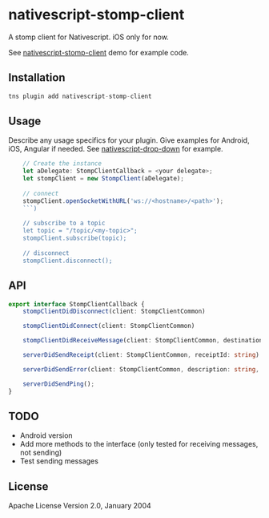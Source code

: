 # nativescript-stomp-client

A stomp client for Nativescript. iOS only for now.

See [nativescript-stomp-client](https://github.com/demetrio812/nativescript-stomp-client) demo for example code.

## Installation

```javascript
tns plugin add nativescript-stomp-client
```

## Usage 

Describe any usage specifics for your plugin. Give examples for Android, iOS, Angular if needed. See [nativescript-drop-down](https://www.npmjs.com/package/nativescript-drop-down) for example.
	
```typescript
	// Create the instance
	let aDelegate: StompClientCallback = <your delegate>;
    let stompClient = new StompClient(aDelegate);
    
	// connect
	stompClient.openSocketWithURL('ws://<hostname>/<path>'); 
    ```)
    
	// subscribe to a topic
	let topic = "/topic/<my-topic>";
    stompClient.subscribe(topic);
    
	// disconnect
	stompClient.disconnect();
```

## API

```typescript
export interface StompClientCallback {
    stompClientDidDisconnect(client: StompClientCommon)

    stompClientDidConnect(client: StompClientCommon)

    stompClientDidReceiveMessage(client: StompClientCommon, destination: string, jsonBody: string)

    serverDidSendReceipt(client: StompClientCommon, receiptId: string)

    serverDidSendError(client: StompClientCommon, description: string, message: string)

    serverDidSendPing();
}
```

## TODO

* Android version
* Add more methods to the interface (only tested for receiving messages, not sending)
* Test sending messages
    
## License

Apache License Version 2.0, January 2004
